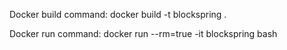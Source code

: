 Docker build command:
docker build -t blockspring .

Docker run command:
docker run --rm=true -it blockspring  bash

